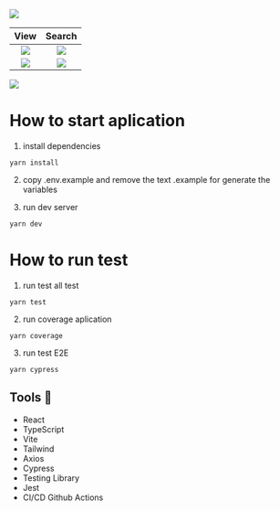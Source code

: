 ![](https://i.imgur.com/Yt6xjIO.png)

View             |  Search
:-------------------------:|:-------------------------:
![](https://i.imgur.com/yMGd8ua.png)  |  ![](https://i.imgur.com/tZc1kVe.jpg)
![](https://i.imgur.com/khNIdA0.png)  |  ![](https://i.imgur.com/Kkn0dWm.png)



![](https://i.imgur.com/eJtJUQI.png)



# How to start aplication

1. install dependencies
```
yarn install
```
2. copy .env.example and remove the text .example for generate the variables

3. run dev server
```
yarn dev
```

# How to run test

1. run test all test
```
yarn test
```

2. run coverage aplication
```
yarn coverage
```

3. run test E2E
```
yarn cypress
```


## Tools 🔨

* React
* TypeScript
* Vite
* Tailwind
* Axios
* Cypress
* Testing Library
* Jest
* CI/CD Github Actions
